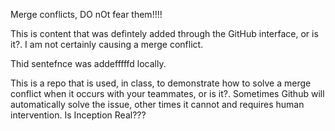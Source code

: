 Merge conflicts, DO nOt fear them!!!!

This is content that was defintely added through the GitHub interface, or is it?. I am not certainly causing a merge conflict.

Thid sentefnce was addefffffd locally.

This is a repo that is used, in class, to demonstrate how to solve a merge conflict when it occurs with your teammates, or is it?. Sometimes Github will automatically solve the issue, other times it cannot and requires human intervention. Is Inception Real???

